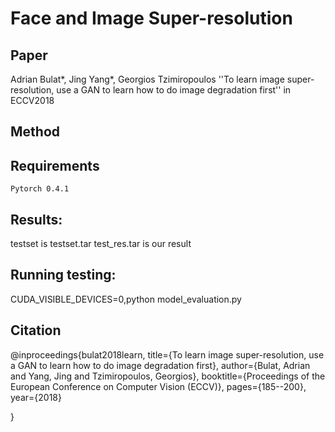 # Face and Image Super-resolution
## Paper
Adrian Bulat*, Jing Yang*, Georgios Tzimiropoulos
''To learn image super-resolution, use a GAN to learn how to do image degradation first''
in ECCV2018

## Method



## Requirements
    Pytorch 0.4.1

## Results:
testset is testset.tar
test_res.tar is our result


## Running testing:

CUDA_VISIBLE_DEVICES=0,python model_evaluation.py 

## Citation

@inproceedings{bulat2018learn, 
  title={To learn image super-resolution, use a GAN to learn how to do image degradation first},
  author={Bulat, Adrian and Yang, Jing and Tzimiropoulos, Georgios},
  booktitle={Proceedings of the European Conference on Computer Vision (ECCV)},
  pages={185--200},
  year={2018}
  
}
